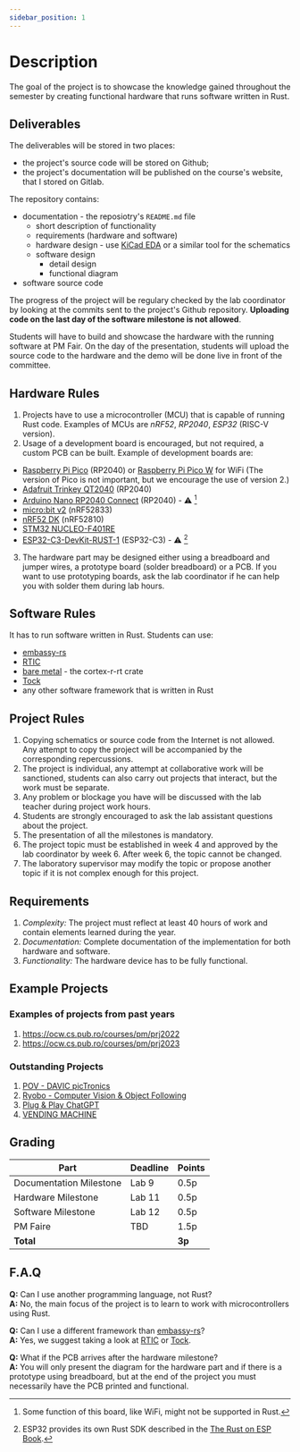 ```yaml
---
sidebar_position: 1
---
```


# Description

The goal of the project is to showcase the knowledge gained throughout the semester by creating functional hardware that runs software written in Rust.

## Deliverables
The deliverables will be stored in two places: 
- the project's source code will be stored on Github;
- the project's documentation will be published on the course's website, that I stored on Gitlab.

The repository contains:
- documentation - the reposiotry's `README.md` file
  - short description of functionality
  - requirements (hardware and software)
  - hardware design - use [KiCad EDA](https://www.kicad.org/) or a similar tool for the schematics
  - software design
    - detail design
    - functional diagram
- software source code

The progress of the project will be regulary checked by the lab coordinator by looking at the commits sent to the project's Github repository. **Uploading code on the last day of the software milestone is not allowed**.

Students will have to build and showcase the hardware with the running software at PM Fair. On the day of the presentation, students will upload the source code to the hardware and the demo will be done live in front of the committee.

## Hardware Rules

1. Projects have to use a microcontroller (MCU) that is capable of running Rust code. Examples of MCUs are *nRF52*, *RP2040*, *ESP32* (RISC-V version). 
2. Usage of a development board is encouraged, but not required, a custom PCB can be built. Example of development boards are:
  - [Raspberry Pi Pico](https://www.raspberrypi.com/documentation/microcontrollers/raspberry-pi-pico.html) (RP2040) or [Raspberry Pi Pico W](https://www.raspberrypi.com/documentation/microcontrollers/raspberry-pi-pico.html) for WiFi (The version of Pico is not important, but we encourage the use of version 2.)
  - [Adafruit Trinkey QT2040](https://www.adafruit.com/product/5056) (RP2040)
  - [Arduino Nano RP2040 Connect](https://store.arduino.cc/products/arduino-nano-rp2040-connect) (RP2040) - ⚠️ [^arduino_nano_rp2040_connect]
  - [micro:bit v2](https://microbit.org/) (nRF52833)
  - [nRF52 DK](https://www.nordicsemi.com/Products/Development-hardware/nrf52-dk) (nRF52810)
  - [STM32 NUCLEO-F401RE](https://ro.mouser.com/ProductDetail/STMicroelectronics/NUCLEO-F401RE?qs=sGAEpiMZZMuqBwn8WqcFUv%2FX0DKhApUpi46qP7WpjrffIid8Wo1rTg%3D%3D)
  - [ESP32-C3-DevKit-RUST-1](https://www.espressif.com/en/dev-board/esp32-c3-devkit-rust-1-en) (ESP32-C3) - ⚠️ [^esp32_riscv]
3. The hardware part may be designed either using a breadboard and jumper wires, a prototype board (solder breadboard) or a PCB. If you want to use prototyping boards, ask the lab coordinator if he can help you with solder them during lab hours.

## Software Rules
It has to run software written in Rust. Students can use:
- [embassy-rs](https://embassy.dev/)
- [RTIC](https://rtic.rs/2/book/en/)
- [bare metal](https://docs.rs/cortex-m-rt/latest/cortex_m_rt) - the cortex-r-rt crate
- [Tock](https://www.tockos.org)
- any other software framework that is written in Rust


## Project Rules

1. Copying schematics or source code from the Internet is not allowed. Any attempt to copy the project will be accompanied by the corresponding repercussions.
2. The project is individual, any attempt at collaborative work will be sanctioned, students can also carry out projects that interact, but the work must be separate.
3. Any problem or blockage you have will be discussed with the lab teacher during project work hours.
4. Students are strongly encouraged to ask the lab assistant questions about the project.
5. The presentation of all the milestones is mandatory.
6. The project topic must be established in week 4 and approved by the lab coordinator by week 6. After week 6, the topic cannot be changed.
7. The laboratory supervisor may modify the topic or propose another topic if it is not complex enough for this project.

## Requirements
1. *Complexity:* The project must reflect at least 40 hours of work and contain elements learned during the year.
2. *Documentation:* Complete documentation of the implementation for both hardware and software.
3. *Functionality:* The hardware device has to be fully functional.

## Example Projects

### Examples of projects from past years
1. https://ocw.cs.pub.ro/courses/pm/prj2022
2. https://ocw.cs.pub.ro/courses/pm/prj2023

### Outstanding Projects
1. [POV - DAVIC picTronics](https://ocw.cs.pub.ro/courses/pm/prj2023/gpatru/376)
2. [Ryobo - Computer Vision & Object Following](https://ocw.cs.pub.ro/courses/pm/prj2023/gpatru/483)
3. [Plug & Play ChatGPT](https://ocw.cs.pub.ro/courses/pm/prj2023/ncaroi/plug)
4. [VENDING MACHINE](https://ocw.cs.pub.ro/courses/pm/prj2023/drtranca/vending.machine)

## Grading

| Part | Deadline | Points |
|--------|--------|--------|
| Documentation Milestone | Lab 9 | 0.5p |
| Hardware Milestone | Lab 11 | 0.5p |
| Software Milestone | Lab 12 | 0.5p |
| PM Faire | TBD | 1.5p |
| **Total** |  | **3p** |

## F.A.Q
**Q:** Can I use another programming language, not Rust?\
**A:** No, the main focus of the project is to learn to work with microcontrollers using Rust.

**Q:** Can I use a different framework than [embassy-rs](https://github.com/embassy-rs/embassy)?\
**A:** Yes, we suggest taking a look at [RTIC](https://rtic.rs/2/book/en/) or [Tock](https://github.com/tock/tock).

**Q:** What if the PCB arrives after the hardware milestone?\
**A:** You will only present the diagram for the hardware part and if there is a prototype using breadboard, but at the end of the project you must necessarily have the PCB printed and functional.

[^arduino_nano_rp2040_connect]: Some function of this board, like WiFi, might not be supported in Rust.
[^esp32_riscv]: ESP32 provides its own Rust SDK described in the [The Rust on ESP Book](https://docs.esp-rs.org/book/introduction.html).


